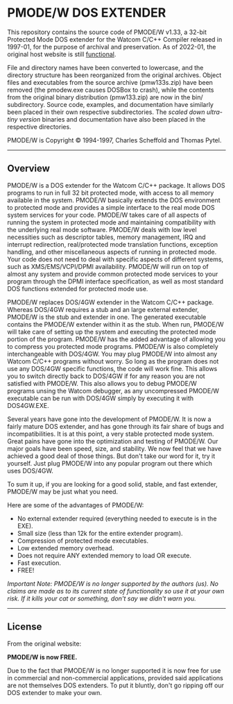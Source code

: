 # PMODE/W DOS EXTENDER

This repository contains the source code of PMODE/W v1.33, a 32-bit Protected Mode DOS extender for the Watcom C/C++ Compiler released in 1997-01, for the purpose of archival and preservation. As of 2022-01, the original host website is still [functional](http://www.sid6581.net/pmodew/).

File and directory names have been converted to lowercase, and the directory structure has been reorganized from the original archives. Object files and executables from the source archive (pmw133s.zip) have been removed (the pmodew.exe causes DOSBox to crash), while the contents from the original binary distribution (pmw133.zip) are now in the bin/ subdirectory. Source code, examples, and documentation have similarly been placed in their own respective subdirectories. The *scaled down ultra-tiny version* binaries and documentation have also been placed in the respective directories.

PMODE/W is Copyright &copy; 1994-1997, Charles Scheffold and Thomas Pytel.

______

## Overview

PMODE/W is a DOS extender for the Watcom C/C++ package. It allows DOS programs to run in full 32 bit protected mode, with access to all memory available in the system. PMODE/W basically extends the DOS environment to protected mode and provides a simple interface to the real mode DOS system services for your code. PMODE/W takes care of all aspects of running the system in protected mode and maintaining compatibility with the underlying real mode software. PMODE/W deals with low level necessities such as descriptor tables, memory management, IRQ and interrupt redirection, real/protected mode translation functions, exception handling, and other miscellaneous aspects of running in protected mode. Your code does not need to deal with specific aspects of different systems, such as XMS/EMS/VCPI/DPMI availability. PMODE/W will run on top of almost any system and provide common protected mode services to your program through the DPMI interface specification, as well as most standard DOS functions extended for protected mode use.

PMODE/W replaces DOS/4GW extender in the Watcom C/C++ package. Whereas DOS/4GW requires a stub and an large external extender, PMODE/W is the stub and extender in one. The generated executable contains the PMODE/W extender within it as the stub. When run, PMODE/W will take care of setting up the system and executing the protected mode portion of the program. PMODE/W has the added advantage of allowing you to compress you protected mode programs. PMODE/W is also completely interchangeable with DOS/4GW. You may plug PMODE/W into almost any Watcom C/C++ programs without worry. So long as the program does not use any DOS/4GW specific functions, the code will work fine. This allows you to switch directly back to DOS/4GW if for any reason you are not satisfied with PMODE/W. This also allows you to debug PMODE/W programs unsing the Watcom debugger, as any uncompressed PMODE/W executable can be run with DOS/4GW simply by executing it with DOS4GW.EXE.

Several years have gone into the development of PMODE/W. It is now a fairly mature DOS extender, and has gone through its fair share of bugs and incompatibilities. It is at this point, a very stable protected mode system. Great pains have gone into the optimization and testing of PMODE/W. Our major goals have been speed, size, and stability. We now feel that we have achieved a good deal of those things. But don't take our word for it, try it yourself. Just plug PMODE/W into any popular program out there which uses DOS/4GW.

To sum it up, if you are looking for a good solid, stable, and fast extender, PMODE/W may be just what you need.

Here are some of the advantages of PMODE/W:

* No external extender required (everything needed to execute is in the EXE).
* Small size (less than 12k for the entire extender program).
* Compression of protected mode executables.
* Low extended memory overhead.
* Does not require ANY extended memory to load OR execute.
* Fast execution.
* FREE! 

_Important Note: PMODE/W is no longer supported by the authors (us). No claims are made as to its current state of functionality so use it at your own risk. If it kills your cat or something, don't say we didn't warn you._

___

## License

From the original website:

**PMODE/W is now FREE.**

Due to the fact that PMODE/W is no longer supported it is now free for use in commercial and non-commercial applications, provided said applications are not themselves DOS extenders. To put it bluntly, don't go ripping off our DOS extender to make your own.
